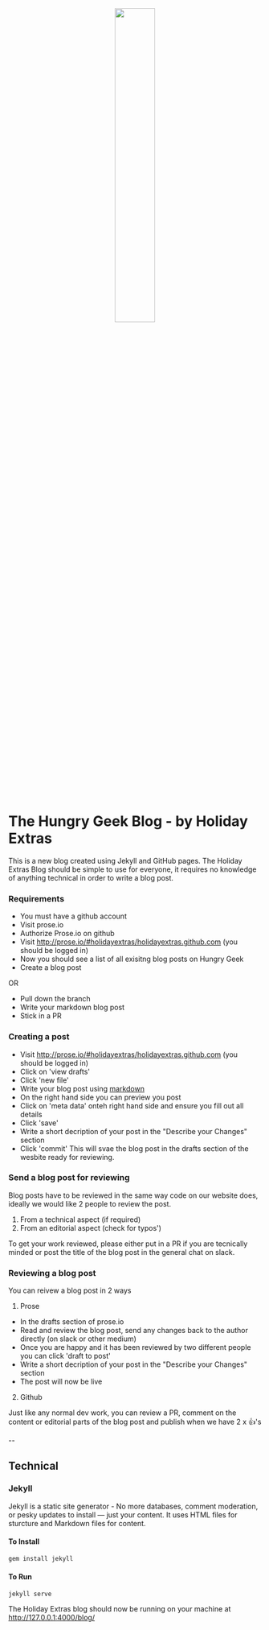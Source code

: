 <div align="center"><img src="http://jekyllrb.com/img/octojekyll.png" width="40%" /></div>

The Hungry Geek Blog - by Holiday Extras
========================

This is a new blog created using Jekyll and GitHub pages.
The Holiday Extras Blog should be simple to use for everyone, it requires no knowledge of anything technical in order to write a blog post.

### Requirements
* You must have a github account
* Visit prose.io
* Authorize Prose.io on github
* Visit <http://prose.io/#holidayextras/holidayextras.github.com> (you should be logged in)
* Now you should see a list of all exisitng blog posts on Hungry Geek
* Create a blog post

OR

* Pull down the branch
* Write your markdown blog post
* Stick in a PR

### Creating a post
* Visit <http://prose.io/#holidayextras/holidayextras.github.com> (you should be logged in)
* Click on 'view drafts'
* Click 'new file'
* Write your blog post using [markdown](http://daringfireball.net/projects/markdown/syntax)
* On the right hand side you can preview you post
* Click on 'meta data' onteh right hand side and ensure you fill out all details
* Click 'save'
* Write a short decription of your post in the "Describe your Changes" section
* Click 'commit'
This will svae the blog post in the drafts section of the wesbite ready for reviewing.

### Send a blog post for reviewing
Blog posts have to be reviewed in the same way code on our website does, ideally we would like 2 people to review the post.

1. From a technical aspect (if required)
2. From an editorial aspect (check for typos')

To get your work reviewed, please either put in a PR if you are tecnically minded or post the title of the blog post in the general chat on slack.

### Reviewing a blog post
You can reivew a blog post in 2 ways

1. Prose

* In the drafts section of prose.io
* Read and review the blog post, send any changes back to the author directly (on slack or other medium)
* Once you are happy and it has been reviewed by two different people you can click 'draft to post'
* Write a short decription of your post in the "Describe your Changes" section
* The post will now be live


2. Github

Just like any normal dev work, you can review a PR, comment on the content or editorial parts of the blog post and publish when we have 2 x :+1:'s

--

## Technical
### Jekyll
Jekyll is a static site generator - No more databases, comment moderation, or pesky updates to install — just your content.
It uses HTML files for sturcture and Markdown files for content.

#### To Install
```ruby
gem install jekyll
```

#### To Run
```
jekyll serve
```
The Holiday Extras blog should now be running on your machine at http://127.0.0.1:4000/blog/

